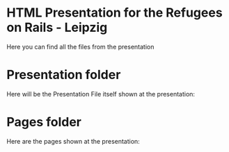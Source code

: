# HTML Presentation for the Refugees on Rails - Leipzig

Here you can find all the files from the presentation

# Presentation folder

Here will be the Presentation File itself shown at the presentation: <LINK>

# Pages folder

Here are the pages shown at the presentation: <LINK>
